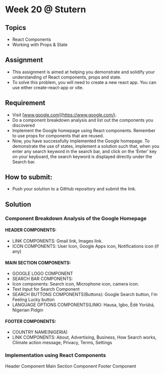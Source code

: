 # Week 20 @ Stutern
## Topics
- React Components
- Working with Props & State

## Assignment
- This assignment is aimed at helping you demonstrate and solidify your understanding of React components, props and state.
- To solve this problem, you will need to create a new react app. You can use either create-react-app or vite.

## Requirement
- Visit [www.google.com](https://www.google.com/).
- Do a component breakdown analysis and list out the components you discovered
- Implement the Google homepage using React components. Remember to use props for components that are reused.
- Now, you have successfully implemented the Google homepage. To demonstrate the use of states, implement a solution such that, when you enter any search keyword in the search bar, and click on the ‘Enter’ key on your keyboard, the search keyword is displayed directly under the Search bar.

## How to submit:
- Push your solution to a GitHub repository and submit the link.

## Solution
### Component Breakdown Analysis of the Google Homepage
#### HEADER COMPONENTS:
- LINK COMPONENTS:
Gmail link, Images link.
- ICON COMPONENTS:
User Icon, Google Apps icon, Notifications icon (if any)
#### MAIN SECTION COMPONENTS:
- GOOGLE LOGO COMPONENT
- SEARCH BAR COMPONENTS:
- Icon components:
Search icon, Microphone icon, camera icon.
- Text Input for Search Component
- SEARCH BUTTONS COMPONENTS(Buttons):
Google Search button, I'm Feeling Lucky button
- LANGUAGE OPTIONS COMPONENTS(LINK):
Hausa, Igbo, Èdè Yorùbá, Nigerian Pidgin
#### FOOTER COMPONENTS:
- COUNTRY NAME(NIGERIA)
- LINK COMPONENTS:
About, Advertising, Business, How Search works, Climate action message, Privacy, Terms, Settings

### Implementation using React Components
Header Component
Main Section Component
Footer Component
